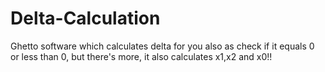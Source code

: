 # Delta-Calculation
Ghetto software which calculates delta for you also as check if it equals 0 or less than 0, but there's more, it also calculates x1,x2 and x0!!
